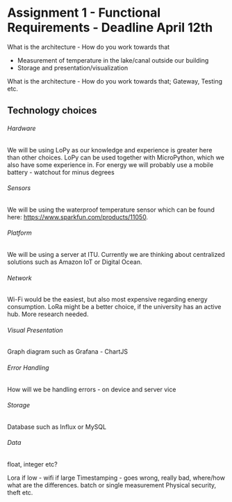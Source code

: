 # Assignment 1 - Functional Requirements - Deadline April 12th
What is the architecture - How do you work towards that

* Measurement of temperature in the lake/canal outside our building
* Storage and presentation/visualization

What is the architecture - How do you work towards that;
Gateway, Testing etc.

## Technology choices

###### Hardware
We will be using LoPy as our knowledge and experience is greater here than other choices. LoPy can be used together with MicroPython, which we also have some experience in.
For energy we will probably use a mobile battery - watchout for minus degrees

###### Sensors
We will be using the waterproof temperature sensor which can be found here: https://www.sparkfun.com/products/11050.

###### Platform
We will be using a server at ITU. Currently we are thinking about centralized solutions such as Amazon IoT or Digital Ocean.

###### Network
Wi-Fi would be the easiest, but also most expensive regarding energy consumption.
LoRa might be a better choice, if the university has an active hub. More research needed.

###### Visual Presentation
Graph diagram such as Grafana - ChartJS

###### Error Handling
How will we be handling errors - on device and server vice

###### Storage
Database such as Influx or MySQL

###### Data
float, integer etc?

Lora if low - wifi if large
Timestamping - goes wrong, really bad, where/how what are the differences.
batch or single measurement
Physical security, theft etc.

